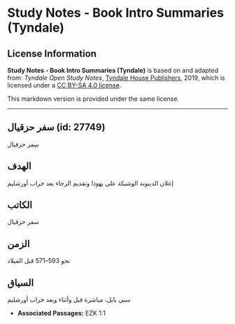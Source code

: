 # Study Notes - Book Intro Summaries (Tyndale)

## License Information

**Study Notes - Book Intro Summaries (Tyndale)** is based on and adapted from: _Tyndale Open Study Notes_, [Tyndale House Publishers](https://tyndaleopenresources.com/), 2019, which is licensed under a [CC BY-SA 4.0 license](https://creativecommons.org/licenses/by-sa/4.0/legalcode.en).

This markdown version is provided under the same license.



--------------------------------

## سفر حزقيال (id: 27749)

سِفر حزقيال

الهدف
-----

إعلان الدينونة الوشيكة على يهوذا وتقديم الرجاء بعد خراب أورشليم

الكاتب
------

سفر حزقيال

الزمن
-----

نحو 593–571 قبل الميلاد

السياق
------

سبي بابل، مباشرة قبل وأثناء وبعد خراب أورشليم

* **Associated Passages:** EZK 1:1

